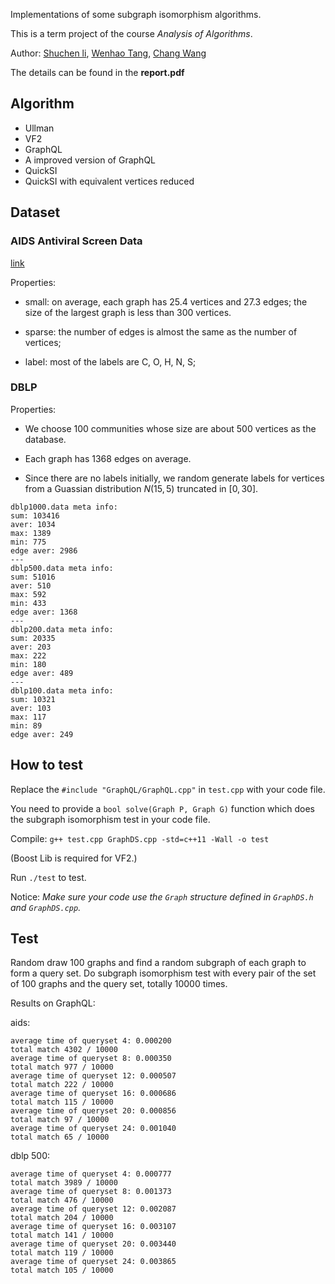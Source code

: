 Implementations of some subgraph isomorphism algorithms.

This is a term project of the course *Analysis of Algorithms*.

Author: [Shuchen li](https://github.com/lisc55), [Wenhao Tang](https://github.com/thwfhk), [Chang Wang](https://github.com/wangchang327) 

The details can be found in the **report.pdf**

## Algorithm

- Ullman
- VF2
- GraphQL 
- A improved version of GraphQL
- QuickSI
- QuickSI with equivalent vertices reduced


## Dataset

### AIDS Antiviral Screen Data

[link](https://wiki.nci.nih.gov/display/NCIDTPdata/AIDS+Antiviral+Screen+Data)

Properties:

- small: on average, each graph has 25.4 vertices and 27.3 edges; the size of the largest graph is less than 300 vertices.

- sparse: the number of edges is almost the same as the number of vertices;

- label: most of the labels are C, O, H, N, S;

### DBLP
Properties:

- We choose 100 communities whose size are about 500 vertices as the database. 

- Each graph has 1368 edges on average.

- Since there are no labels initially, we random generate labels for vertices from a Guassian distribution $N(15,5)$ truncated in $[0,30]$.


```
dblp1000.data meta info:
sum: 103416
aver: 1034
max: 1389
min: 775
edge aver: 2986
---
dblp500.data meta info:
sum: 51016
aver: 510
max: 592
min: 433
edge aver: 1368
---
dblp200.data meta info:
sum: 20335
aver: 203
max: 222
min: 180
edge aver: 489
---
dblp100.data meta info:
sum: 10321
aver: 103
max: 117
min: 89
edge aver: 249
```


## How to test

Replace the `#include "GraphQL/GraphQL.cpp"` in `test.cpp` with your code file.

You need to provide a `bool solve(Graph P, Graph G)` function which does the subgraph isomorphism test in your code file.

Compile: `g++ test.cpp GraphDS.cpp -std=c++11 -Wall -o test`

(Boost Lib is required for VF2.)

Run `./test` to test.

Notice: *Make sure your code use the `Graph` structure defined in `GraphDS.h` and `GraphDS.cpp`.*

## Test

Random draw 100 graphs and find a random subgraph of each graph to form a query set.
Do subgraph isomorphism test with every pair of the set of 100 graphs and the query set, totally 10000 times.

Results on GraphQL:

aids:
```
average time of queryset 4: 0.000200
total match 4302 / 10000
average time of queryset 8: 0.000350
total match 977 / 10000
average time of queryset 12: 0.000507
total match 222 / 10000
average time of queryset 16: 0.000686
total match 115 / 10000
average time of queryset 20: 0.000856
total match 97 / 10000
average time of queryset 24: 0.001040
total match 65 / 10000
```

dblp 500:
```
average time of queryset 4: 0.000777
total match 3989 / 10000
average time of queryset 8: 0.001373
total match 476 / 10000
average time of queryset 12: 0.002087
total match 204 / 10000
average time of queryset 16: 0.003107
total match 141 / 10000
average time of queryset 20: 0.003440
total match 119 / 10000
average time of queryset 24: 0.003865
total match 105 / 10000
```